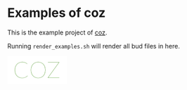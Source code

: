 # Examples of coz

This is the example project of [coz][my_npm_url].

Running `render_examples.sh` will render all bud files in here.

[my_npm_url]: https://www.npmjs.com/package/coz
<a href="https://github.com/okunishinishi/node-coz#readme"><img style="height:64px;" src="apiguide/assets/images/coz-banner.png" height="64"/></a>